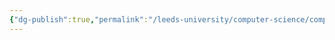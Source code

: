```yaml
---
{"dg-publish":true,"permalink":"/leeds-university/computer-science/compulsory-modules/computer-architecture/section-17-the-system-bus/data-lines/"}
---
```


